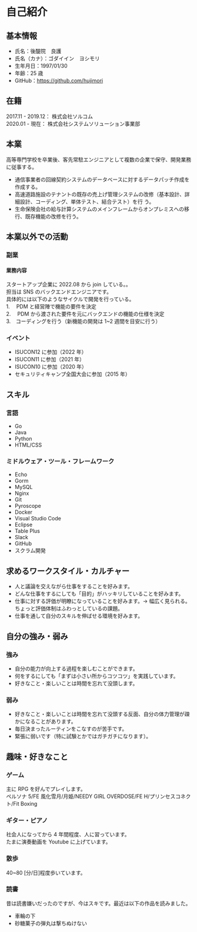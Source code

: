# 自己紹介

## 基本情報

- 氏名：後醍院　良護
- 氏名（カナ）：ゴダイイン　ヨシモリ
- 生年月日：1997/01/30
- 年齢：25 歳
- GitHub：https://github.com/hujimori

## 在籍

2017.11 - 2019.12： 株式会社ソルコム  
2020.01 - 現在： 株式会社システムソリューション事業部

## 本業

高等専門学校を卒業後、客先常駐エンジニアとして複数の企業で保守、開発業務に従事する。

- 通信事業者の回線契約システムのデータベースに対するデータパッチ作成を作成する。
- 高速道路施設のテナントの既存の売上げ管理システムの改修（基本設計、詳細設計、コーディング、単体テスト、結合テスト）を行
  う。
- 生命保険会社の給与計算システムのメインフレームからオンプレミスへの移行、既存機能の改修を行う。

## 本業以外での活動

### 副業

#### 業務内容

スタートアップ企業に 2022.08 から join している。。  
担当は SNS のバックエンドエンジニアです。  
具体的には以下のようなサイクルで開発を行っている。  
1.　 PDM と経営陣で機能の要件を決定  
2.　 PDM から渡された要件を元にバックエンドの機能の仕様を決定  
3.　コーディングを行う（新機能の開発は 1~2 週間を目安に行う）

### イベント

- ISUCON12 に参加（2022 年）
- ISUCON11 に参加（2021 年）
- ISUCON10 に参加（2020 年）
- セキュリティキャンプ全国大会に参加（2015 年）

## スキル

### 言語

- Go
- Java
- Python
- HTML/CSS

### ミドルウェア・ツール・フレームワーク

- Echo
- Gorm
- MySQL
- Nginx
- Git
- Pyroscope
- Docker
- Visual Studio Code
- Eclipse
- Table Plus
- Slack
- GitHub
- スクラム開発

## 求めるワークスタイル・カルチャー

- 人と議論を交えながら仕事をすることを好みます。
- どんな仕事をするにしても「目的」がハッキリしていることを好みます。
- 仕事に対する評価が明瞭になっていることを好みます。→ 幅広く見られる。ちょっと評価体制はふわっとしているの課題。
- 仕事を通して自分のスキルを伸ばせる環境を好みます。

## 自分の強み・弱み

### 強み

- 自分の能力が向上する過程を楽しむことができます。
- 何をするにしても「まずは小さい所からコツコツ」を実践しています。
- 好きなこと・楽しいことは時間を忘れて没頭します。

### 弱み

- 好きなこと・楽しいことは時間を忘れて没頭する反面、自分の体力管理が疎かになることがあります。
- 毎日決まったルーティンをこなすのが苦手です。
- 緊張に弱いです（特に試験とかではガチガチになります）。

## 趣味・好きなこと

### ゲーム

主に RPG を好んでプレイします。  
ペルソナ 5/FE 風化雪月/月姫/NEEDY GIRL OVERDOSE/FE H/プリンセスコネクト/Fit Boxing

### ギター・ピアノ

社会人になってから 4 年間程度、人に習っています。  
たまに演奏動画を Youtube に上げています。

### 散歩

40~80 [分/日]程度歩いています。

### 読書

昔は読書嫌いだったのですが、今はスキです。最近は以下の作品を読みました。

- 車輪の下
- 砂糖菓子の弾丸は撃ちぬけない
